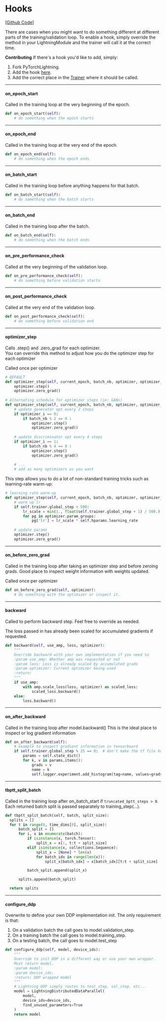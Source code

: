# Hooks
[[Github Code](https://github.com/williamFalcon/pytorch-lightning/blob/master/pytorch_lightning/root_module/hooks.py)]   

There are cases when you might want to do something different at different parts of the training/validation loop.
To enable a hook, simply override the method in your LightningModule and the trainer will call it at the correct time.

**Contributing** If there's a hook you'd like to add, simply:    
1. Fork PyTorchLightning.    
2. Add the hook [here](https://github.com/williamFalcon/pytorch-lightning/blob/master/pytorch_lightning/root_module/hooks.py).       
3. Add the correct place in the [Trainer](https://github.com/williamFalcon/pytorch-lightning/blob/master/pytorch_lightning/models/trainer.py) where it should be called.    

---
#### on_epoch_start
Called in the training loop at the very beginning of the epoch.   
```python
def on_epoch_start(self):
    # do something when the epoch starts
```

---
#### on_epoch_end
Called in the training loop at the very end of the epoch.   
```python
def on_epoch_end(self):
    # do something when the epoch ends 
```

---
#### on_batch_start
Called in the training loop before anything happens for that batch.   
```python
def on_batch_start(self):
    # do something when the batch starts
```

---
#### on_batch_end
Called in the training loop after the batch.   
```python
def on_batch_end(self):
    # do something when the batch ends 
```

---
#### on_pre_performance_check
Called at the very beginning of the validation loop.   
```python
def on_pre_performance_check(self):
    # do something before validation starts 
```

---
#### on_post_performance_check
Called at the very end of the validation loop.   
```python
def on_post_performance_check(self):
    # do something before validation end
```

---
#### optimizer_step 
Calls .step() and .zero_grad for each optimizer.  
You can override this method to adjust how you do the optimizer step for each optimizer

Called once per optimizer
```python
# DEFAULT
def optimizer_step(self, current_epoch, batch_nb, optimizer, optimizer_i, second_order_closure=None):
    optimizer.step()   
    optimizer.zero_grad()   
    
# Alternating schedule for optimizer steps (ie: GANs)    
def optimizer_step(self, current_epoch, batch_nb, optimizer, optimizer_i, second_order_closure=None):
    # update generator opt every 2 steps
    if optimizer_i == 0:
        if batch_nb % 2 == 0 :
            optimizer.step()
            optimizer.zero_grad()
   
    # update discriminator opt every 4 steps
    if optimizer_i == 1:
        if batch_nb % 4 == 0 :
            optimizer.step()
            optimizer.zero_grad()    
    
    # ...
    # add as many optimizers as you want 
```

This step allows you to do a lot of non-standard training tricks such as learning-rate warm-up:   

```python
# learning rate warm-up
def optimizer_step(self, current_epoch, batch_nb, optimizer, optimizer_i, second_order_closure=None):
    # warm up lr
    if self.trainer.global_step < 500:
        lr_scale = min(1., float(self.trainer.global_step + 1) / 500.)
        for pg in optimizer.param_groups:
            pg['lr'] = lr_scale * self.hparams.learning_rate
    
    # update params
    optimizer.step()
    optimizer.zero_grad() 
```


---
#### on_before_zero_grad
Called in the training loop after taking an optimizer step and before zeroing grads.
Good place to inspect weight information with weights updated.

Called once per optimizer
```python
def on_before_zero_grad(self, optimizer):
    # do something with the optimizer or inspect it. 
```

---
#### backward
Called to perform backward step.
Feel free to override as needed.

The loss passed in has already been scaled for accumulated gradients if requested.
```python
def backward(self, use_amp, loss, optimizer):
    """
    Override backward with your own implementation if you need to
    :param use_amp: Whether amp was requested or not
    :param loss: Loss is already scaled by accumulated grads
    :param optimizer: Current optimizer being used
    :return:
    """
    if use_amp:
        with amp.scale_loss(loss, optimizer) as scaled_loss:
            scaled_loss.backward()
    else:
        loss.backward()
```

---
#### on_after_backward
Called in the training loop after model.backward()
This is the ideal place to inspect or log gradient information 
```python
def on_after_backward(self):
    # example to inspect gradient information in tensorboard
    if self.trainer.global_step % 25 == 0:  # don't make the tf file huge
        params = self.state_dict()
        for k, v in params.items():
            grads = v
            name = k
            self.logger.experiment.add_histogram(tag=name, values=grads, global_step=self.trainer.global_step)
```

---
#### tbptt_split_batch
Called in the training loop after on_batch_start if `truncated_bptt_steps > 0`. Each returned batch split is passed separately to training_step(...).

```python
def tbptt_split_batch(self, batch, split_size):
  splits = []
  for t in range(0, time_dims[0], split_size):
      batch_split = []
      for i, x in enumerate(batch):
          if isinstance(x, torch.Tensor):
              split_x = x[:, t:t + split_size]
          elif isinstance(x, collections.Sequence):
              split_x = [None] * len(x)
              for batch_idx in range(len(x)):
                  split_x[batch_idx] = x[batch_idx][t:t + split_size]

          batch_split.append(split_x)

      splits.append(batch_split)

  return splits
```

---
#### configure_ddp 
Overwrite to define your own DDP implementation init.
The only requirement is that:
1. On a validation batch the call goes to model.validation_step.   
2. On a training batch the call goes to model.training_step.   
3. On a testing batch, the call goes to model.test_step

```python
def configure_ddp(self, model, device_ids):
    """
    Override to init DDP in a different way or use your own wrapper.
    Must return model.
    :param model:
    :param device_ids:
    :return: DDP wrapped model
    """
    # Lightning DDP simply routes to test_step, val_step, etc...
    model = LightningDistributedDataParallel(
        model,
        device_ids=device_ids,
        find_unused_parameters=True
    )
    return model
```
